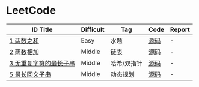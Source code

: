 # LeetCode

| ID Title                                                     | Difficult | Tag         | Code                | Report |
| ------------------------------------------------------------ | --------- | ----------- | ------------------- | ------ |
| [1 两数之和](https://leetcode-cn.com/problems/two-sum/)      | Easy      | 水题        | [源码](./codes/1.c) | -      |
| [2 两数相加](https://leetcode-cn.com/problems/add-two-numbers/) | Middle    | 链表        | [源码](./codes/2.c) | -      |
| [3 无重复字符的最长子串](https://leetcode-cn.com/problems/longest-substring-without-repeating-characters/) | Middle    | 哈希/双指针 | [源码](./codes/3.c) | -      |
| [5 最长回文子串](https://leetcode-cn.com/problems/longest-palindromic-substring/) | Middle    | 动态规划    | [源码](./codes/5.c) | -      |

